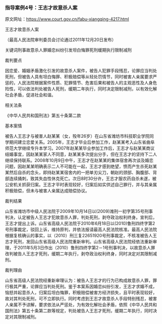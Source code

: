 ### 指导案例4号：王志才故意杀人案
原文网址：https://www.court.gov.cn/fabu-xiangqing-4217.html

王志才故意杀人案

（最高人民法院审判委员会讨论通过2011年12月20日发布）

关键词刑事故意杀人罪婚恋纠纷引发坦白悔罪死刑缓期执行限制减刑

裁判要点

因恋爱、婚姻矛盾激化引发的故意杀人案件，被告人犯罪手段残忍，论罪应当判处死刑，但被告人具有坦白悔罪、积极赔偿等从轻处罚情节，同时被害人亲属要求严惩的，人民法院根据案件性质、犯罪情节、危害后果和被告人的主观恶性及人身危险性，可以依法判处被告人死刑，缓期二年执行，同时决定限制减刑，以有效化解社会矛盾，促进社会和谐。

相关法条

《中华人民共和国刑法》第五十条第二款

基本案情

被告人王志才与被害人赵某某（女，殁年26岁）在山东省潍坊市科技职业学院同学期间建立恋爱关系。2005年，王志才毕业后参加工作，赵某某考入山东省曲阜师范大学继续专升本学习。2007年赵某某毕业参加工作后，王志才与赵某某商议结婚事宜，因赵某某家人不同意，赵某某多次提出分手，但在王志才的坚持下二人继续保持联系。2008年10月9日中午，王志才在赵某某的集体宿舍再次谈及婚恋问题，因赵某某明确表示二人不可能在一起，王志才感到绝望，愤而产生杀死赵某某然后自杀的念头，即持赵某某宿舍内的一把单刃尖刀，朝赵的颈部、胸腹部、背部连续捅刺，致其失血性休克死亡。次日8时30分许，王志才服农药自杀未遂，被公安机关抓获归案。王志才平时表现较好，归案后如实供述自己罪行，并与其亲属积极赔偿，但未与被害人亲属达成赔偿协议。

裁判结果

山东省潍坊市中级人民法院于2009年10月14日以(2009)潍刑一初字第35号刑事判决，认定被告人王志才犯故意杀人罪，判处死刑，剥夺政治权利终身。宣判后，王志才提出上诉。山东省高级人民法院于2010年6月18日以(2010)鲁刑四终字第2号刑事裁定，驳回上诉，维持原判，并依法报请最高人民法院核准。最高人民法院根据复核确认的事实，以（2010）刑三复22651920号刑事裁定，不核准被告人王志才死刑，发回山东省高级人民法院重新审判。山东省高级人民法院经依法重新审理，于2011年5月3日作出（2010）鲁刑四终字第2－1号刑事判决，以故意杀人罪改判被告人王志才死刑，缓期二年执行，剥夺政治权利终身，同时决定对其限制减刑。

裁判理由

山东省高级人民法院经重新审理认为：被告人王志才的行为已构成故意杀人罪，罪行极其严重，论罪应当判处死刑。鉴于本案系因婚恋纠纷引发，王志才求婚不成，恼怒并起意杀人，归案后坦白悔罪，积极赔偿被害方经济损失，且平时表现较好，故对其判处死刑，可不立即执行。同时考虑到王志才故意杀人手段特别残忍，被害人亲属不予谅解，要求依法从严惩处，为有效化解社会矛盾，依照《中华人民共和国刑法》第五十条第二款等规定，判处被告人王志才死刑，缓期二年执行，同时决定对其限制减刑。
